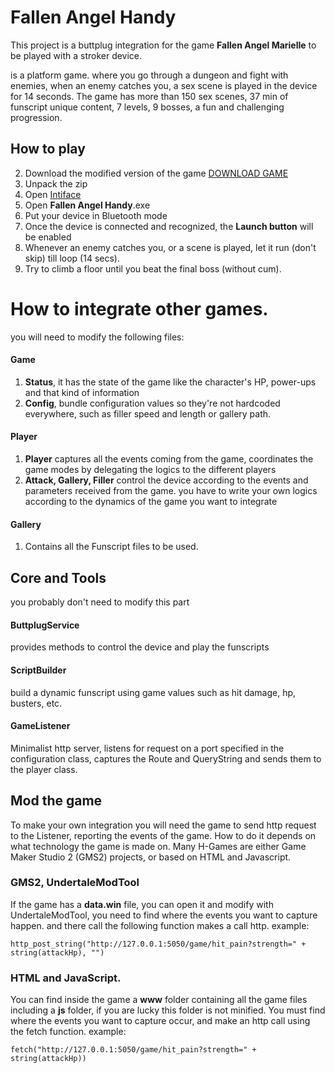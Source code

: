 # Fallen Angel Handy
This project is a buttplug integration for the game **Fallen Angel Marielle** to be played with a stroker device.

is a platform game. where you go through a dungeon and fight with enemies, when an enemy catches you, a sex scene is played in the device for 14 seconds. 
The game has more than 150 sex scenes, 37 min of funscript unique content, 7 levels, 9 bosses, a fun and challenging progression.

## How to play
2. Download the modified version of the game [DOWNLOAD GAME](https://mega.nz/file/mcUylbAK#ijqQP7RmhxbAwuZSQ3TObOa-t6uZw3Ap1f0GRewWV3g)
2. Unpack the zip
3. Open [Intiface](https://github.com/intiface/intiface-desktop/releases/download/v27.0.0/intiface-desktop-27.0.0-win.exe)
4. Open **Fallen Angel Handy**.exe
5. Put your device in Bluetooth mode
6. Once the device is connected and recognized, the **Launch button** will be enabled
7. Whenever an enemy catches you, or a scene is played, let it run (don't skip) till loop (14 secs). 
8. Try to climb a floor until you beat the final boss (without cum).


# How to integrate other games.
you will need to modify the following files:

#### Game
 1. **Status**, it has the state of the game like the character's HP, power-ups and that kind of information
 2. **Config**, bundle configuration values ​​so they're not hardcoded everywhere, such as filler speed and length or gallery path.
#### Player
1. **Player** captures all the events coming from the game, coordinates the game modes by delegating the logics to the different players
2. **Attack, Gallery, Filler** control the device according to the events and parameters received from the game. you have to write your own logics according to the dynamics of the game you want to integrate
#### Gallery
1. Contains all the Funscript files to be used.

## Core and Tools
you probably don't need to modify this part

#### ButtplugService 
provides methods to control the device and play the funscripts

#### ScriptBuilder
build a dynamic funscript using game values such as hit damage, hp, busters, etc.

#### GameListener
Minimalist http server, listens for request on a port specified in the configuration class, captures the Route and QueryString and sends them to the player class. 

## Mod the game
To make your own integration you will need the game to send http request to the Listener, reporting the events of the game.
How to do it depends on what technology the game is made on. 
Many H-Games are either Game Maker Studio 2 (GMS2) projects, or based on HTML and Javascript.

### GMS2, UndertaleModTool
If the game has a **data.win** file, you can open it and modify with UndertaleModTool, you need to find where the events you want to capture happen. and there call the following function makes a call http.
example:

``http_post_string("http://127.0.0.1:5050/game/hit_pain?strength=" + string(attackHp), "")``

### HTML and JavaScript.
You can find inside the game a **www** folder containing all the game files including a **js** folder, if you are lucky this folder is not minified. You must find where the events you want to capture occur, and make an http call using the fetch function.
example:

`fetch("http://127.0.0.1:5050/game/hit_pain?strength=" + string(attackHp))`
